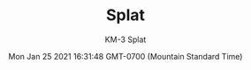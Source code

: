 ---
category: "wall_covering"
date: "Mon Jan 25 2021 16:31:48 GMT-0700 (Mountain Standard Time)"
description: "null"
designer: "Karen Margolis"
href: "https://www.areaenvironments.com/karen-margolis"
image_primary: "./img/KM+Splat+Art.jpg"
image_secondary: "./img/KM+Splat+Interior+WEB.jpg"
image_thumb: "./img/Karen+Margolis.png"
manufacturer: "Area Environments"
slug: "/manufacturers/area_environments/wall_covering/splat"
subtitle: "KM-3 Splat"
tags:
  - "area_environments"
  - "wall_covering"
title: "Splat"
---